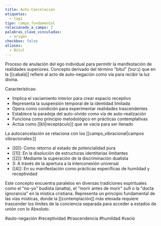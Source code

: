 ```yaml
---
title: Auto-Cancelación
etiquetas:
  - tag1
tipo: campo_fundamental
relacionado_a_campo: 2
palabras_clave_vinculadas:
  - origen
checkbox: false
aliases:
  - Bitul
---
```


Proceso de anulación del ego individual para permitir la manifestación de realidades superiores. Concepto derivado del término  "bitul" (ביטול) que en la [[cabalá]] refiere al acto de auto-negación como vía para recibir la luz divina.

Características:
- Implica el vaciamiento interior para crear espacio receptivo
- Representa la suspensión temporal de la identidad limitada
- Opera como condición para experimentar realidades trascendentes
- Establece la paradoja del auto-olvido como vía de auto-realización
- Funciona como principio metodológico en prácticas contemplativas
- Actúa como [[kli|receptáculo]] que se vacía para ser llenado

La autocancelación se relaciona con los [[campo_vibracional|campos vibracionales:]]
- [[0]]: Como retorno al estado de potencialidad pura
- [[1]]: En la disolución de estructuras identitarias limitantes
- [[2]]: Mediante la superación de la discriminación dualista
- 3: A través de la apertura a la interconexión universal
- [[4]]: En su manifestación como prácticas específicas de humildad y receptividad

Este concepto encuentra paralelos en diversas tradiciones espirituales como el "no-yo" budista (anatta), el "morir antes de morir" sufí o la "docta ignorancia" en la mística cristiana. Representa un principio fundamental de las vías místicas, donde la [[contemplación]] más elevada requiere trascender los límites de la conciencia separada para acceder a estados de unión con lo Absoluto.

#auto-negación #receptividad #trascendencia #humildad #vacío
